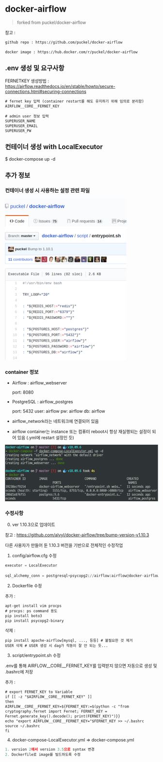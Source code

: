 # docker-airflow 

> forked from puckel/docker-airflow

참고 : 

    github repo : https://github.com/puckel/docker-airflow

    docker image : https://hub.docker.com/r/puckel/docker-airflow

## .env 생성 및 요구사항

FERNETKEY 생성방법 : https://airflow.readthedocs.io/en/stable/howto/secure-connections.html#securing-connections

    # fernet key 입력 (container restart를 해도 유지하기 위해 임의로 분리함)
    AIRFLOW__CORE__FERNET_KEY

    # admin user 정보 입력
    SUPERUSER_NAME
    SUPERUSER_EMAIL
    SUPERUSER_PW

## 컨테이너 생성 with LocalExecutor

$ docker-compose up -d

## 추가 정보

### 컨테이너 생성 시 사용하는 설정 관련 파일

<img src="./imgs/airflow_setting.png" width="400px" alt="airflow_setting">

### container 정보

- Airflow : airflow_webserver
  
    port: 8080
  
- PostgreSQL : airflow_postgres
  
    port: 5432 user: airflow pw: airflow db: airflow
  
- airflow_network라는 네트워크에 연결되어 있음

- airflow container는 instance 또는 컴퓨터 reboot시 항상 재실행되는 설정이 되어 있음 (.yml에 restart 설정인 듯)

<img src="./imgs/airflow_container.png" width="700px" alt="airflow_container">

### 수정사항

0. ver 1.10.3으로 업데이트

참고 : https://github.com/alvyl/docker-airflow/tree/bump-version-v1.10.3

다른 사용자가 만들어 둔 1.10.3 버전을 기반으로 전체적인 수정작업

1. config/airflow.cfg 수정

``` python
executor = LocalExecutor

sql_alchemy_conn = postgresql+psycopg2://airflow:airflow@docker-airflow_postgres_1:5432/airflow
```

2. Dockerfile 수정

추가 : 

    apt-get install vim procps 
    # procps: ps command 용도
    pip install boto3
    pip install psycopg2-binary

삭제 :

    pip install apache-airflow[mysql, ..., 등등] # 불필요한 것 제거
    USER 삭제 # USER 생성 시 dag가 작동이 잘 안 되는 듯...

3. script/entrypoint.sh 수정

.env를 통해 AIRFLOW__CORE__FERNET_KEY를 입력받지 않으면 자동으로 생성 및 .bashrc에 저장

추가 : 

    # export FERNET_KEY to Variable
    if [[ -z "$AIRFLOW__CORE__FERNET_KEY" ]]
    then
    AIRFLOW__CORE__FERNET_KEY=${FERNET_KEY:=$(python -c "from cryptography.fernet import Fernet; FERNET_KEY = Fernet.generate_key().decode(); print(FERNET_KEY)")}}
    echo "export AIRFLOW__CORE__FERNET_KEY="$FERNET_KEY >> ~/.bashrc
    source ~/.bashrc
    fi

4. docker-compose-LocalExecutor.yml => docker-compose.yml

``` python
1. version 2에서 version 3.5으로 syntax 변경
2. Dockerfile로 image를 빌드하도록 수정
```